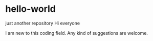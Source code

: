 # hello-world
just another repository
Hi everyone

I am new to this coding field.
Any kind of suggestions are welcome.
